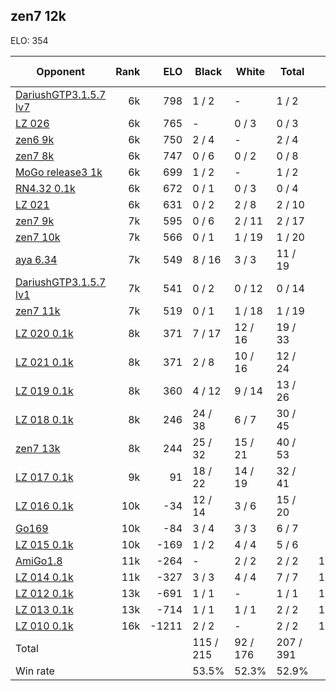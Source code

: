 ## zen7 12k ##

ELO: 354

Opponent | Rank | ELO | Black | White | Total | Win rate
---------|-----:|----:|-------|-------|-------|-------:
[DariushGTP3.1.5.7 lv7](DariushGTP3.1.5.7%20lv7.md) | 6k | 798 | 1 / 2 | - | 1 / 2 | 50.0%
[LZ 026](LZ%20026.md) | 6k | 765 | - | 0 / 3 | 0 / 3 | 0.0%
[zen6 9k](zen6%209k.md) | 6k | 750 | 2 / 4 | - | 2 / 4 | 50.0%
[zen7 8k](zen7%208k.md) | 6k | 747 | 0 / 6 | 0 / 2 | 0 / 8 | 0.0%
[MoGo release3 1k](MoGo%20release3%201k.md) | 6k | 699 | 1 / 2 | - | 1 / 2 | 50.0%
[RN4.32 0.1k](RN4.32%200.1k.md) | 6k | 672 | 0 / 1 | 0 / 3 | 0 / 4 | 0.0%
[LZ 021](LZ%20021.md) | 6k | 631 | 0 / 2 | 2 / 8 | 2 / 10 | 20.0%
[zen7 9k](zen7%209k.md) | 7k | 595 | 0 / 6 | 2 / 11 | 2 / 17 | 11.8%
[zen7 10k](zen7%2010k.md) | 7k | 566 | 0 / 1 | 1 / 19 | 1 / 20 | 5.0%
[aya 6.34](aya%206.34.md) | 7k | 549 | 8 / 16 | 3 / 3 | 11 / 19 | 57.9%
[DariushGTP3.1.5.7 lv1](DariushGTP3.1.5.7%20lv1.md) | 7k | 541 | 0 / 2 | 0 / 12 | 0 / 14 | 0.0%
[zen7 11k](zen7%2011k.md) | 7k | 519 | 0 / 1 | 1 / 18 | 1 / 19 | 5.3%
[LZ 020 0.1k](LZ%20020%200.1k.md) | 8k | 371 | 7 / 17 | 12 / 16 | 19 / 33 | 57.6%
[LZ 021 0.1k](LZ%20021%200.1k.md) | 8k | 371 | 2 / 8 | 10 / 16 | 12 / 24 | 50.0%
[LZ 019 0.1k](LZ%20019%200.1k.md) | 8k | 360 | 4 / 12 | 9 / 14 | 13 / 26 | 50.0%
[LZ 018 0.1k](LZ%20018%200.1k.md) | 8k | 246 | 24 / 38 | 6 / 7 | 30 / 45 | 66.7%
[zen7 13k](zen7%2013k.md) | 8k | 244 | 25 / 32 | 15 / 21 | 40 / 53 | 75.5%
[LZ 017 0.1k](LZ%20017%200.1k.md) | 9k | 91 | 18 / 22 | 14 / 19 | 32 / 41 | 78.0%
[LZ 016 0.1k](LZ%20016%200.1k.md) | 10k | -34 | 12 / 14 | 3 / 6 | 15 / 20 | 75.0%
[Go169](Go169.md) | 10k | -84 | 3 / 4 | 3 / 3 | 6 / 7 | 85.7%
[LZ 015 0.1k](LZ%20015%200.1k.md) | 10k | -169 | 1 / 2 | 4 / 4 | 5 / 6 | 83.3%
[AmiGo1.8](AmiGo1.8.md) | 11k | -264 | - | 2 / 2 | 2 / 2 | 100.0%
[LZ 014 0.1k](LZ%20014%200.1k.md) | 11k | -327 | 3 / 3 | 4 / 4 | 7 / 7 | 100.0%
[LZ 012 0.1k](LZ%20012%200.1k.md) | 13k | -691 | 1 / 1 | - | 1 / 1 | 100.0%
[LZ 013 0.1k](LZ%20013%200.1k.md) | 13k | -714 | 1 / 1 | 1 / 1 | 2 / 2 | 100.0%
[LZ 010 0.1k](LZ%20010%200.1k.md) | 16k | -1211 | 2 / 2 | - | 2 / 2 | 100.0%
Total | | | 115 / 215 | 92 / 176 | 207 / 391 | 
Win rate| | | 53.5% | 52.3% | 52.9% | 
